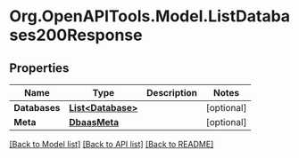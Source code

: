 # Org.OpenAPITools.Model.ListDatabases200Response

## Properties

Name | Type | Description | Notes
------------ | ------------- | ------------- | -------------
**Databases** | [**List&lt;Database&gt;**](Database.md) |  | [optional] 
**Meta** | [**DbaasMeta**](DbaasMeta.md) |  | [optional] 

[[Back to Model list]](../README.md#documentation-for-models) [[Back to API list]](../README.md#documentation-for-api-endpoints) [[Back to README]](../README.md)

